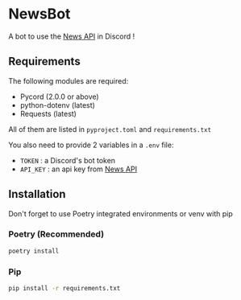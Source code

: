 # NewsBot

A bot to use the [News API]("https://newsapi.org/") in Discord !

## Requirements

The following modules are required:

- Pycord (2.0.0 or above)
- python-dotenv (latest)
- Requests (latest)

All of them are listed in `pyproject.toml` and `requirements.txt`

You also need to provide 2 variables in a `.env` file:

- `TOKEN` : a Discord's bot token
- `API_KEY` : an api key from [News API]("https://newsapi.org/")

## Installation

Don't forget to use Poetry integrated environments or venv with pip

### Poetry (Recommended)

```sh
poetry install
```

### Pip

```sh
pip install -r requirements.txt
```
